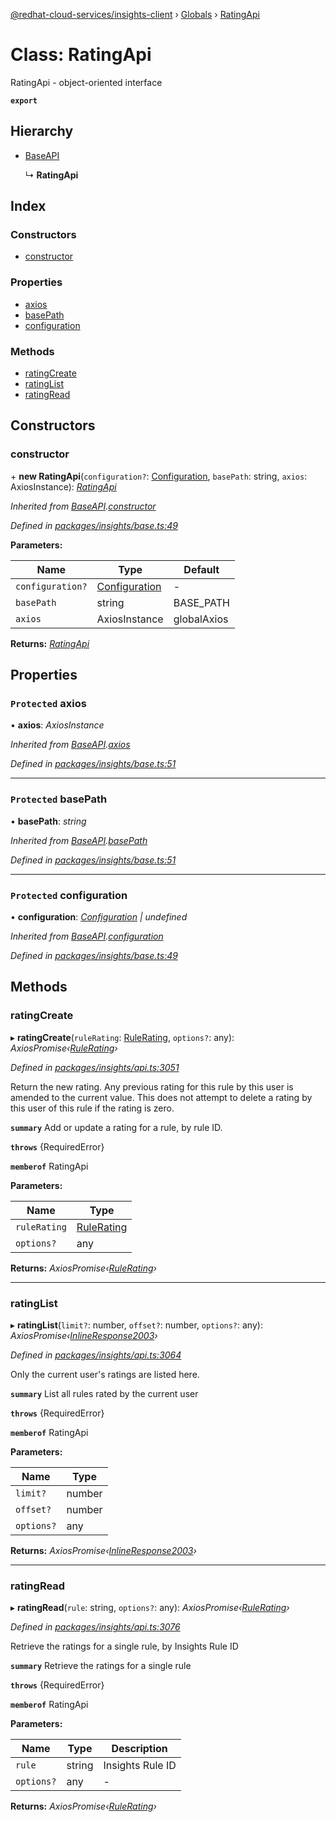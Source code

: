 [@redhat-cloud-services/insights-client](../README.md) › [Globals](../globals.md) › [RatingApi](ratingapi.md)

# Class: RatingApi

RatingApi - object-oriented interface

**`export`** 

## Hierarchy

* [BaseAPI](baseapi.md)

  ↳ **RatingApi**

## Index

### Constructors

* [constructor](ratingapi.md#constructor)

### Properties

* [axios](ratingapi.md#protected-axios)
* [basePath](ratingapi.md#protected-basepath)
* [configuration](ratingapi.md#protected-configuration)

### Methods

* [ratingCreate](ratingapi.md#ratingcreate)
* [ratingList](ratingapi.md#ratinglist)
* [ratingRead](ratingapi.md#ratingread)

## Constructors

###  constructor

\+ **new RatingApi**(`configuration?`: [Configuration](configuration.md), `basePath`: string, `axios`: AxiosInstance): *[RatingApi](ratingapi.md)*

*Inherited from [BaseAPI](baseapi.md).[constructor](baseapi.md#constructor)*

*Defined in [packages/insights/base.ts:49](https://github.com/RedHatInsights/javascript-clients/blob/master/packages/insights/base.ts#L49)*

**Parameters:**

Name | Type | Default |
------ | ------ | ------ |
`configuration?` | [Configuration](configuration.md) | - |
`basePath` | string | BASE_PATH |
`axios` | AxiosInstance | globalAxios |

**Returns:** *[RatingApi](ratingapi.md)*

## Properties

### `Protected` axios

• **axios**: *AxiosInstance*

*Inherited from [BaseAPI](baseapi.md).[axios](baseapi.md#protected-axios)*

*Defined in [packages/insights/base.ts:51](https://github.com/RedHatInsights/javascript-clients/blob/master/packages/insights/base.ts#L51)*

___

### `Protected` basePath

• **basePath**: *string*

*Inherited from [BaseAPI](baseapi.md).[basePath](baseapi.md#protected-basepath)*

*Defined in [packages/insights/base.ts:51](https://github.com/RedHatInsights/javascript-clients/blob/master/packages/insights/base.ts#L51)*

___

### `Protected` configuration

• **configuration**: *[Configuration](configuration.md) | undefined*

*Inherited from [BaseAPI](baseapi.md).[configuration](baseapi.md#protected-configuration)*

*Defined in [packages/insights/base.ts:49](https://github.com/RedHatInsights/javascript-clients/blob/master/packages/insights/base.ts#L49)*

## Methods

###  ratingCreate

▸ **ratingCreate**(`ruleRating`: [RuleRating](../interfaces/rulerating.md), `options?`: any): *AxiosPromise‹[RuleRating](../interfaces/rulerating.md)›*

*Defined in [packages/insights/api.ts:3051](https://github.com/RedHatInsights/javascript-clients/blob/master/packages/insights/api.ts#L3051)*

Return the new rating.  Any previous rating for this rule by this user is amended to the current value.  This does not attempt to delete a rating by this user of this rule if the rating is zero.

**`summary`** Add or update a rating for a rule, by rule ID.

**`throws`** {RequiredError}

**`memberof`** RatingApi

**Parameters:**

Name | Type |
------ | ------ |
`ruleRating` | [RuleRating](../interfaces/rulerating.md) |
`options?` | any |

**Returns:** *AxiosPromise‹[RuleRating](../interfaces/rulerating.md)›*

___

###  ratingList

▸ **ratingList**(`limit?`: number, `offset?`: number, `options?`: any): *AxiosPromise‹[InlineResponse2003](../interfaces/inlineresponse2003.md)›*

*Defined in [packages/insights/api.ts:3064](https://github.com/RedHatInsights/javascript-clients/blob/master/packages/insights/api.ts#L3064)*

Only the current user\'s ratings are listed here.

**`summary`** List all rules rated by the current user

**`throws`** {RequiredError}

**`memberof`** RatingApi

**Parameters:**

Name | Type |
------ | ------ |
`limit?` | number |
`offset?` | number |
`options?` | any |

**Returns:** *AxiosPromise‹[InlineResponse2003](../interfaces/inlineresponse2003.md)›*

___

###  ratingRead

▸ **ratingRead**(`rule`: string, `options?`: any): *AxiosPromise‹[RuleRating](../interfaces/rulerating.md)›*

*Defined in [packages/insights/api.ts:3076](https://github.com/RedHatInsights/javascript-clients/blob/master/packages/insights/api.ts#L3076)*

Retrieve the ratings for a single rule, by Insights Rule ID

**`summary`** Retrieve the ratings for a single rule

**`throws`** {RequiredError}

**`memberof`** RatingApi

**Parameters:**

Name | Type | Description |
------ | ------ | ------ |
`rule` | string | Insights Rule ID |
`options?` | any | - |

**Returns:** *AxiosPromise‹[RuleRating](../interfaces/rulerating.md)›*
